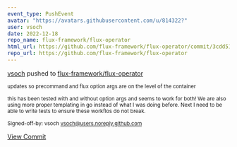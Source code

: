 ```yaml
---
event_type: PushEvent
avatar: "https://avatars.githubusercontent.com/u/814322?"
user: vsoch
date: 2022-12-18
repo_name: flux-framework/flux-operator
html_url: https://github.com/flux-framework/flux-operator/commit/3cdd515eb10238119fe1e702cf75a5b701632f30
repo_url: https://github.com/flux-framework/flux-operator
---
```


<a href='https://github.com/vsoch' target='_blank'>vsoch</a> pushed to <a href='https://github.com/flux-framework/flux-operator' target='_blank'>flux-framework/flux-operator</a>

<small>updates so precommand and flux option args are on the level of the container

this has been tested with and without option args and seems
to work for both! We are also using more proper templating
in go instead of what I was doing before. Next I need to be
able to write tests to ensure these workflos do not break.

Signed-off-by: vsoch <vsoch@users.noreply.github.com></small>

<a href='https://github.com/flux-framework/flux-operator/commit/3cdd515eb10238119fe1e702cf75a5b701632f30' target='_blank'>View Commit</a>